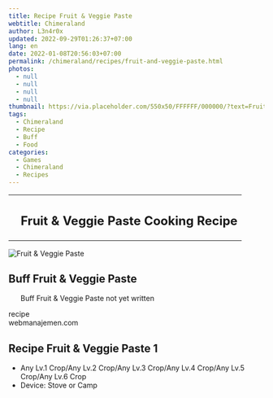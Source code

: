 ```yaml
---
title: Recipe Fruit & Veggie Paste
webtitle: Chimeraland
author: L3n4r0x
updated: 2022-09-29T01:26:37+07:00
lang: en
date: 2022-01-08T20:56:03+07:00
permalink: /chimeraland/recipes/fruit-and-veggie-paste.html
photos:
  - null
  - null
  - null
  - null
thumbnail: https://via.placeholder.com/550x50/FFFFFF/000000/?text=Fruit & Veggie Paste
tags:
  - Chimeraland
  - Recipe
  - Buff
  - Food
categories:
  - Games
  - Chimeraland
  - Recipes
---
```


<section id="bootstrap-wrapper"><link rel="stylesheet" href="https://cdn.statically.io/gh/dimaslanjaka/Web-Manajemen/40ac3225/css/bootstrap-4.5-wrapper.css"/><div class="row mb-2"><div class="col-md-12 mb-2"><table class="table" id="post-info"><tbody><tr><td></td><td><h1 class="fs-5">Fruit &amp; Veggie Paste Cooking Recipe</h1></td></tr></tbody></table></div></div><div class="card mb-2"><div class="row g-0"><div class="col-sm-4 position-relative mb-2"><img src="https://via.placeholder.com/600" class="card-img fit-cover w-100 h-100" alt="Fruit &amp; Veggie Paste" data-fancybox="true"/></div><div class="col-sm-8 mb-2"><div class="card-body"><h2 class="card-title fs-5">Buff Fruit &amp; Veggie Paste</h2><div class="card-text"><ul>Buff Fruit &amp; Veggie Paste not yet written</ul></div><span class="badge rounded-pill bg-dark">recipe</span></div><div class="card-footer text-end text-muted">webmanajemen.com</div></div></div></div><div class="row mb-2"><div class="col-12 col-lg-6 recipe-item mb-2"><div class="card"><div class="card-body"><h2 class="card-title fs-5">Recipe Fruit &amp; Veggie Paste 1</h2><div class="card-text"><ul><li>Any Lv.1 Crop/Any Lv.2 Crop/Any Lv.3 Crop/Any Lv.4 Crop/Any Lv.5 Crop/Any Lv.6 Crop</li><li>Device: Stove or Camp</li></ul></div></div></div></div></div></section>
